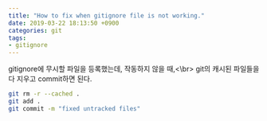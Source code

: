 ```yaml
---
title: "How to fix when gitignore file is not working."
date: 2019-03-22 18:13:50 +0900
categories: git
tags:
- gitignore
---
```


gitignore에 무시할 파일을 등록했는데, 작동하지 않을 때,<\br>
git의 캐시된 파일들을 다 지우고 commit하면 된다.

```bash
git rm -r --cached .
git add .
git commit -m "fixed untracked files"
```
